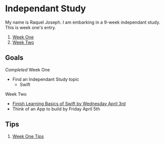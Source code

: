 # Independant Study
My name is Raquel Joseph. I am embarking in a 9-week independant study. This is week one's entry.

1. [Week One](entries/week-one.md)
2. [Week Two](entries/week-two.md)

## Goals
_Completed_ Week One
* Find an Independant Study topic
    * Swift

Week Two
* [Finish Learning Basics of Swift by Wednesday April 3rd](https://www.youtube.com/watch?v=2OZ07fklur8&index=1&list=PLMRqhzcHGw1ZqzYnpIuQAn2rcjhOtbqGX)
* Think of an App to build by Friday April 5th

## Tips
1. [Week One Tips](tips/tips-1.md)
